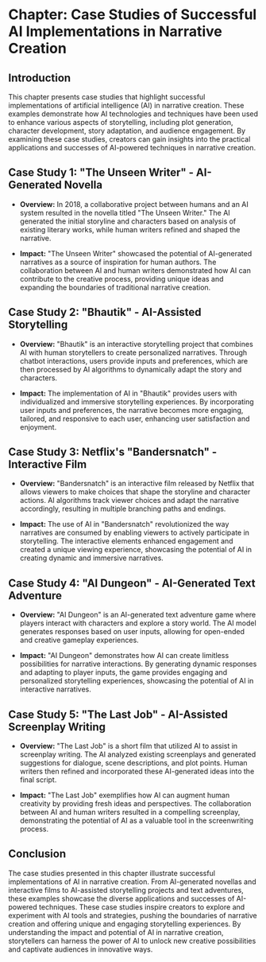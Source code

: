 Chapter: Case Studies of Successful AI Implementations in Narrative Creation
============================================================================

Introduction
------------

This chapter presents case studies that highlight successful implementations of artificial intelligence (AI) in narrative creation. These examples demonstrate how AI technologies and techniques have been used to enhance various aspects of storytelling, including plot generation, character development, story adaptation, and audience engagement. By examining these case studies, creators can gain insights into the practical applications and successes of AI-powered techniques in narrative creation.

Case Study 1: "The Unseen Writer" - AI-Generated Novella
--------------------------------------------------------

* **Overview:** In 2018, a collaborative project between humans and an AI system resulted in the novella titled "The Unseen Writer." The AI generated the initial storyline and characters based on analysis of existing literary works, while human writers refined and shaped the narrative.

* **Impact:** "The Unseen Writer" showcased the potential of AI-generated narratives as a source of inspiration for human authors. The collaboration between AI and human writers demonstrated how AI can contribute to the creative process, providing unique ideas and expanding the boundaries of traditional narrative creation.

Case Study 2: "Bhautik" - AI-Assisted Storytelling
--------------------------------------------------

* **Overview:** "Bhautik" is an interactive storytelling project that combines AI with human storytellers to create personalized narratives. Through chatbot interactions, users provide inputs and preferences, which are then processed by AI algorithms to dynamically adapt the story and characters.

* **Impact:** The implementation of AI in "Bhautik" provides users with individualized and immersive storytelling experiences. By incorporating user inputs and preferences, the narrative becomes more engaging, tailored, and responsive to each user, enhancing user satisfaction and enjoyment.

Case Study 3: Netflix's "Bandersnatch" - Interactive Film
---------------------------------------------------------

* **Overview:** "Bandersnatch" is an interactive film released by Netflix that allows viewers to make choices that shape the storyline and character actions. AI algorithms track viewer choices and adapt the narrative accordingly, resulting in multiple branching paths and endings.

* **Impact:** The use of AI in "Bandersnatch" revolutionized the way narratives are consumed by enabling viewers to actively participate in storytelling. The interactive elements enhanced engagement and created a unique viewing experience, showcasing the potential of AI in creating dynamic and immersive narratives.

Case Study 4: "AI Dungeon" - AI-Generated Text Adventure
--------------------------------------------------------

* **Overview:** "AI Dungeon" is an AI-generated text adventure game where players interact with characters and explore a story world. The AI model generates responses based on user inputs, allowing for open-ended and creative gameplay experiences.

* **Impact:** "AI Dungeon" demonstrates how AI can create limitless possibilities for narrative interactions. By generating dynamic responses and adapting to player inputs, the game provides engaging and personalized storytelling experiences, showcasing the potential of AI in interactive narratives.

Case Study 5: "The Last Job" - AI-Assisted Screenplay Writing
-------------------------------------------------------------

* **Overview:** "The Last Job" is a short film that utilized AI to assist in screenplay writing. The AI analyzed existing screenplays and generated suggestions for dialogue, scene descriptions, and plot points. Human writers then refined and incorporated these AI-generated ideas into the final script.

* **Impact:** "The Last Job" exemplifies how AI can augment human creativity by providing fresh ideas and perspectives. The collaboration between AI and human writers resulted in a compelling screenplay, demonstrating the potential of AI as a valuable tool in the screenwriting process.

Conclusion
----------

The case studies presented in this chapter illustrate successful implementations of AI in narrative creation. From AI-generated novellas and interactive films to AI-assisted storytelling projects and text adventures, these examples showcase the diverse applications and successes of AI-powered techniques. These case studies inspire creators to explore and experiment with AI tools and strategies, pushing the boundaries of narrative creation and offering unique and engaging storytelling experiences. By understanding the impact and potential of AI in narrative creation, storytellers can harness the power of AI to unlock new creative possibilities and captivate audiences in innovative ways.
